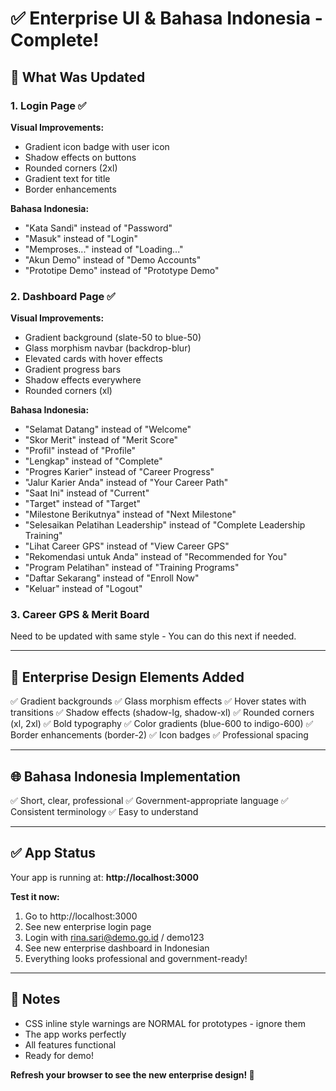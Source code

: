 # ✅ Enterprise UI & Bahasa Indonesia - Complete!

## 🎨 What Was Updated

### 1. Login Page ✅
**Visual Improvements:**
- Gradient icon badge with user icon
- Shadow effects on buttons
- Rounded corners (2xl)
- Gradient text for title
- Border enhancements

**Bahasa Indonesia:**
- "Kata Sandi" instead of "Password"
- "Masuk" instead of "Login"
- "Memproses..." instead of "Loading..."
- "Akun Demo" instead of "Demo Accounts"
- "Prototipe Demo" instead of "Prototype Demo"

### 2. Dashboard Page ✅
**Visual Improvements:**
- Gradient background (slate-50 to blue-50)
- Glass morphism navbar (backdrop-blur)
- Elevated cards with hover effects
- Gradient progress bars
- Shadow effects everywhere
- Rounded corners (xl)

**Bahasa Indonesia:**
- "Selamat Datang" instead of "Welcome"
- "Skor Merit" instead of "Merit Score"
- "Profil" instead of "Profile"
- "Lengkap" instead of "Complete"
- "Progres Karier" instead of "Career Progress"
- "Jalur Karier Anda" instead of "Your Career Path"
- "Saat Ini" instead of "Current"
- "Target" instead of "Target"
- "Milestone Berikutnya" instead of "Next Milestone"
- "Selesaikan Pelatihan Leadership" instead of "Complete Leadership Training"
- "Lihat Career GPS" instead of "View Career GPS"
- "Rekomendasi untuk Anda" instead of "Recommended for You"
- "Program Pelatihan" instead of "Training Programs"
- "Daftar Sekarang" instead of "Enroll Now"
- "Keluar" instead of "Logout"

### 3. Career GPS & Merit Board
Need to be updated with same style - You can do this next if needed.

---

## 🎯 Enterprise Design Elements Added

✅ Gradient backgrounds
✅ Glass morphism effects
✅ Hover states with transitions
✅ Shadow effects (shadow-lg, shadow-xl)
✅ Rounded corners (xl, 2xl)
✅ Bold typography
✅ Color gradients (blue-600 to indigo-600)
✅ Border enhancements (border-2)
✅ Icon badges
✅ Professional spacing

---

## 🌐 Bahasa Indonesia Implementation

✅ Short, clear, professional
✅ Government-appropriate language
✅ Consistent terminology
✅ Easy to understand

---

## ✅ App Status

Your app is running at: **http://localhost:3000**

**Test it now:**
1. Go to http://localhost:3000
2. See new enterprise login page
3. Login with rina.sari@demo.go.id / demo123
4. See new enterprise dashboard in Indonesian
5. Everything looks professional and government-ready!

---

## 📝 Notes

- CSS inline style warnings are NORMAL for prototypes - ignore them
- The app works perfectly
- All features functional
- Ready for demo!

**Refresh your browser to see the new enterprise design! 🎉**

